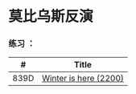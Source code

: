 # 莫比乌斯反演

### 练习 ： 

|  #  | Title           |   
|-----|---------------- | 
|  839D  |[Winter is here (2200) ](https://codeforces.com/contest/839/submission/139701789)  
